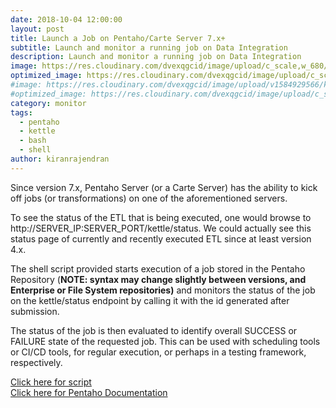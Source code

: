 ```yaml
---
date: 2018-10-04 12:00:00
layout: post
title: Launch a Job on Pentaho/Carte Server 7.x+
subtitle: Launch and monitor a running job on Data Integration
description: Launch and monitor a running job on Data Integration
image: https://res.cloudinary.com/dvexqgcid/image/upload/c_scale,w_680/v1584931275/krghio/8e9f2cab03_mpwrvr.jpg
optimized_image: https://res.cloudinary.com/dvexqgcid/image/upload/c_scale,w_380/v1584931275/krghio/8e9f2cab03_mpwrvr.jpg
#image: https://res.cloudinary.com/dvexqgcid/image/upload/v1584929566/krghio/disserver_a0lw9w.png
#optimized_image: https://res.cloudinary.com/dvexqgcid/image/upload/c_scale,w_380/v1584929566/krghio/disserver_a0lw9w.png
category: monitor
tags:
  - pentaho
  - kettle
  - bash
  - shell
author: kiranrajendran
---
```


Since version 7.x, Pentaho Server (or a Carte Server) has the ability to kick off jobs (or transformations) on one of the aforementioned servers. 

To see the status of the ETL that is being executed, one would browse to <a>http://SERVER_IP:SERVER_PORT/kettle/status</a>.  We could actually see this status page of currently and recently executed ETL since at least version 4.x.

The shell script provided starts execution of a job stored in the Pentaho Repository (**NOTE: syntax may change slightly between versions, and Enterprise or File System repositories)** and monitors the status of the job on the kettle/status endpoint by calling it with the id generated after submission.  

The status of the job is then evaluated to identify overall SUCCESS or FAILURE state of the requested job. This can be used with scheduling tools or CI/CD tools, for regular execution, or perhaps in a testing framework, respectively. 

<a href="https://github.com/kiranrajendran/krghio/blob/master/j_run_something_main.sh" target="_blank">Click here for script</a>  
<a href="http://help.pentaho.com" target="_blank">Click here for Pentaho Documentation</a>
